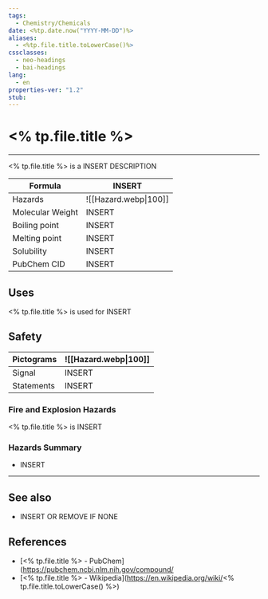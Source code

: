 ```yaml
---
tags:
  - Chemistry/Chemicals
date: <%tp.date.now("YYYY-MM-DD")%>
aliases:
  - <%tp.file.title.toLowerCase()%>
cssclasses:
  - neo-headings
  - bai-headings
lang:
  - en
properties-ver: "1.2"
stub:
---
```

# <% tp.file.title %>

***

<% tp.file.title %> is a INSERT DESCRIPTION

| Formula          | INSERT                |
| ---------------- | --------------------- |
| Hazards          | ![[Hazard.webp\|100]] |
| Molecular Weight | INSERT                |
| Boiling point    | INSERT                |
| Melting point    | INSERT                |
| Solubility       | INSERT                |
| PubChem CID      | INSERT                |

## Uses
<% tp.file.title %> is used for INSERT
## Safety

| Pictograms | ![[Hazard.webp\|100]] |
| ---------- | --------------------- |
| Signal     | INSERT                |
| Statements | INSERT                |
### Fire and Explosion Hazards
<% tp.file.title %> is INSERT
### Hazards Summary
- INSERT

***
## See also
- INSERT OR REMOVE IF NONE
## References
- [<% tp.file.title %> - PubChem](https://pubchem.ncbi.nlm.nih.gov/compound/
- [<% tp.file.title %> - Wikipedia](https://en.wikipedia.org/wiki/<% tp.file.title.toLowerCase() %>)